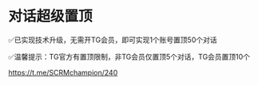# 对话超级置顶

✅已实现技术升级，无需开TG会员，即可实现1个账号置顶50个对话

✅温馨提示：TG官方有置顶限制，非TG会员仅置顶5个对话，TG会员置顶10个

https://t.me/SCRMchampion/240
